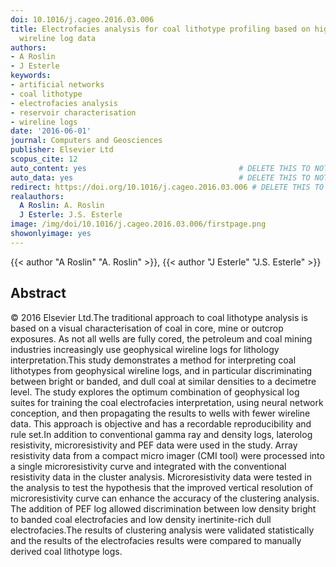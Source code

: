 ```yaml
---
doi: 10.1016/j.cageo.2016.03.006
title: Electrofacies analysis for coal lithotype profiling based on high-resolution
  wireline log data
authors:
- A Roslin
- J Esterle
keywords:
- artificial networks
- coal lithotype
- electrofacies analysis
- reservoir characterisation
- wireline logs
date: '2016-06-01'
journal: Computers and Geosciences
publisher: Elsevier Ltd
scopus_cite: 12
auto_content: yes                                  # DELETE THIS TO NOT AUTO GENERATE CONTENT
auto_data: yes                                     # DELETE THIS TO NOT AUTO GENERATE METADATA
redirect: https://doi.org/10.1016/j.cageo.2016.03.006 # DELETE THIS TO NOT REDIRECT
realauthors:
  A Roslin: A. Roslin
  J Esterle: J.S. Esterle
image: /img/doi/10.1016/j.cageo.2016.03.006/firstpage.png
showonlyimage: yes
---
```

{{< author "A Roslin" "A. Roslin" >}}, {{< author "J Esterle" "J.S. Esterle" >}}

## Abstract
© 2016 Elsevier Ltd.The traditional approach to coal lithotype analysis is based on a visual characterisation of coal in core, mine or outcrop exposures. As not all wells are fully cored, the petroleum and coal mining industries increasingly use geophysical wireline logs for lithology interpretation.This study demonstrates a method for interpreting coal lithotypes from geophysical wireline logs, and in particular discriminating between bright or banded, and dull coal at similar densities to a decimetre level. The study explores the optimum combination of geophysical log suites for training the coal electrofacies interpretation, using neural network conception, and then propagating the results to wells with fewer wireline data. This approach is objective and has a recordable reproducibility and rule set.In addition to conventional gamma ray and density logs, laterolog resistivity, microresistivity and PEF data were used in the study. Array resistivity data from a compact micro imager (CMI tool) were processed into a single microresistivity curve and integrated with the conventional resistivity data in the cluster analysis. Microresistivity data were tested in the analysis to test the hypothesis that the improved vertical resolution of microresistivity curve can enhance the accuracy of the clustering analysis. The addition of PEF log allowed discrimination between low density bright to banded coal electrofacies and low density inertinite-rich dull electrofacies.The results of clustering analysis were validated statistically and the results of the electrofacies results were compared to manually derived coal lithotype logs.
